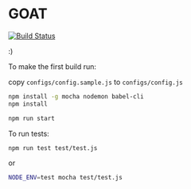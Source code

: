 GOAT
====
[![Build Status](https://travis-ci.org/TrejGun/goat.svg?branch=master)](https://travis-ci.org/TrejGun/goat)

:)

To make the first build run:

copy `configs/config.sample.js` to `configs/config.js`

```bash
npm install -g mocha nodemon babel-cli
npm install

npm run start
```

To run tests:
```bash
npm run test test/test.js
```
or
```bash
NODE_ENV=test mocha test/test.js
```
